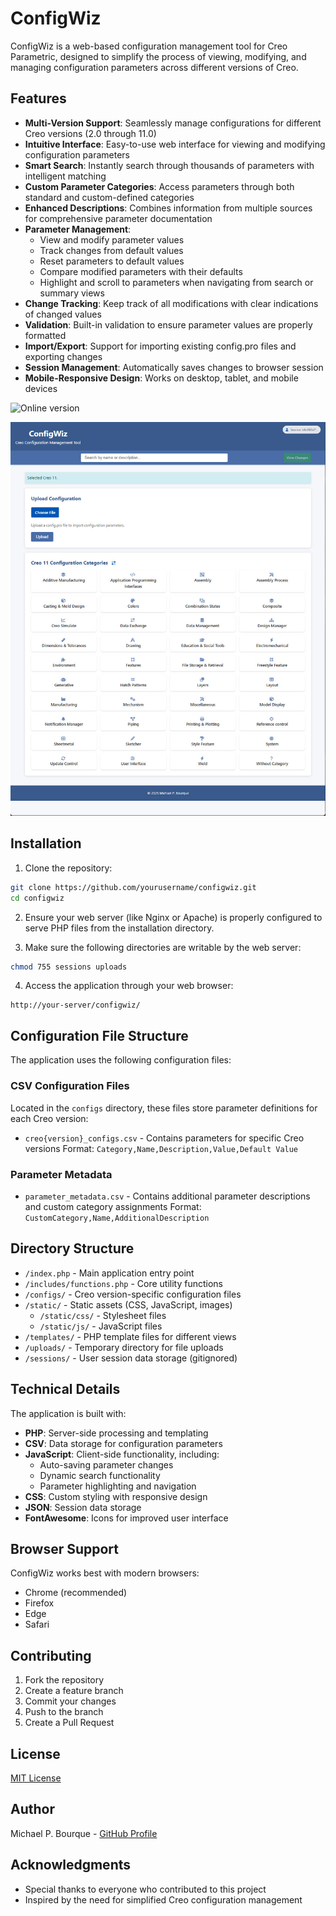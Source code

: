 # ConfigWiz

ConfigWiz is a web-based configuration management tool for Creo Parametric, designed to simplify the process of viewing, modifying, and managing configuration parameters across different versions of Creo.

## Features

- **Multi-Version Support**: Seamlessly manage configurations for different Creo versions (2.0 through 11.0)
- **Intuitive Interface**: Easy-to-use web interface for viewing and modifying configuration parameters
- **Smart Search**: Instantly search through thousands of parameters with intelligent matching
- **Custom Parameter Categories**: Access parameters through both standard and custom-defined categories
- **Enhanced Descriptions**: Combines information from multiple sources for comprehensive parameter documentation
- **Parameter Management**:
  - View and modify parameter values
  - Track changes from default values
  - Reset parameters to default values
  - Compare modified parameters with their defaults
  - Highlight and scroll to parameters when navigating from search or summary views
- **Change Tracking**: Keep track of all modifications with clear indications of changed values
- **Validation**: Built-in validation to ensure parameter values are properly formatted
- **Import/Export**: Support for importing existing config.pro files and exporting changes
- **Session Management**: Automatically saves changes to browser session
- **Mobile-Responsive Design**: Works on desktop, tablet, and mobile devices

![Online version](https://ptcuserboston.org/configwiz)

![ConfigWiz Interface](sample-screen.jpg)

## Installation

1. Clone the repository:
```bash
git clone https://github.com/yourusername/configwiz.git
cd configwiz
```

2. Ensure your web server (like Nginx or Apache) is properly configured to serve PHP files from the installation directory.

3. Make sure the following directories are writable by the web server:
```bash
chmod 755 sessions uploads
```

4. Access the application through your web browser:
```
http://your-server/configwiz/
```

## Configuration File Structure

The application uses the following configuration files:

### CSV Configuration Files
Located in the `configs` directory, these files store parameter definitions for each Creo version:

- `creo{version}_configs.csv` - Contains parameters for specific Creo versions
  Format: `Category,Name,Description,Value,Default Value`

### Parameter Metadata
- `parameter_metadata.csv` - Contains additional parameter descriptions and custom category assignments
  Format: `CustomCategory,Name,AdditionalDescription`

## Directory Structure

- `/index.php` - Main application entry point
- `/includes/functions.php` - Core utility functions
- `/configs/` - Creo version-specific configuration files
- `/static/` - Static assets (CSS, JavaScript, images)
  - `/static/css/` - Stylesheet files
  - `/static/js/` - JavaScript files
- `/templates/` - PHP template files for different views
- `/uploads/` - Temporary directory for file uploads
- `/sessions/` - User session data storage (gitignored)

## Technical Details

The application is built with:
- **PHP**: Server-side processing and templating
- **CSV**: Data storage for configuration parameters
- **JavaScript**: Client-side functionality, including:
  - Auto-saving parameter changes
  - Dynamic search functionality
  - Parameter highlighting and navigation
- **CSS**: Custom styling with responsive design
- **JSON**: Session data storage
- **FontAwesome**: Icons for improved user interface

## Browser Support

ConfigWiz works best with modern browsers:
- Chrome (recommended)
- Firefox
- Edge
- Safari

## Contributing

1. Fork the repository
2. Create a feature branch
3. Commit your changes
4. Push to the branch
5. Create a Pull Request

## License

[MIT License](LICENSE)

## Author

Michael P. Bourque - [GitHub Profile](https://github.com/mbourque)

## Acknowledgments

- Special thanks to everyone who contributed to this project
- Inspired by the need for simplified Creo configuration management 